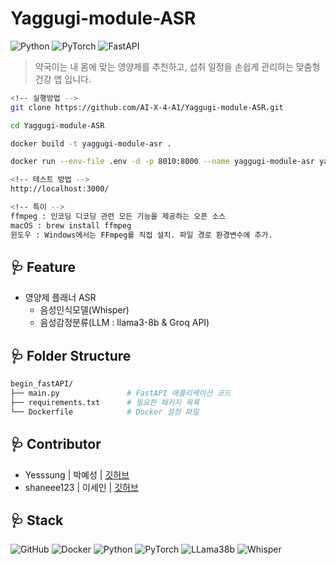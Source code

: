 # Yaggugi-module-ASR

![Python](https://img.shields.io/badge/Python-v3.12.7-3776AB?style=for-the-badge&logo=python&logoColor=white)
![PyTorch](https://img.shields.io/badge/PyTorch-v2.5.1-EE4C2C?style=for-the-badge&logo=pytorch&logoColor=white)
![FastAPI](https://img.shields.io/badge/FastAPI-v0.115.4-009688?style=for-the-badge&logo=fastapi&logoColor=white)

> 약국이는 내 몸에 맞는 영양제를 추천하고, 섭취 일정을 손쉽게 관리하는 맞춤형 건강 앱 입니다.


```bash
<!-- 실행방법 -->
git clone https://github.com/AI-X-4-A1/Yaggugi-module-ASR.git

cd Yaggugi-module-ASR

docker build -t yaggugi-module-asr .

docker run --env-file .env -d -p 8010:8000 --name yaggugi-module-asr yaggugi-module-asr

<!-- 테스트 방법 -->
http://localhost:3000/

<!-- 특이 -->
ffmpeg : 인코딩 디코딩 관련 모든 기능을 제공하는 오픈 소스 
macOS : brew install ffmpeg
윈도우 : Windows에서는 FFmpeg를 직접 설치. 파일 경로 환경변수에 추가.
```

## 🩺 **Feature**

- 영양제 플래너 ASR
    - 음성인식모델(Whisper)
    - 음성감정분류(LLM : llama3-8b & Groq API)

## 🩺 **Folder Structure**

```bash
begin_fastAPI/
├── main.py               # FastAPI 애플리케이션 코드       
├── requirements.txt      # 필요한 패키지 목록
└── Dockerfile            # Docker 설정 파일
```

## 🩺 **Contributor**

- Yesssung | 박예성 | [깃허브](https://github.com/Yesssung)
- shaneee123 | 이세인 | [깃허브](https://github.com/shaneee123)

## 🩺 **Stack**

![GitHub](https://img.shields.io/badge/GitHub-181717?style=for-the-badge&logo=github&logoColor=white)
![Docker](https://img.shields.io/badge/Docker-2496ED?style=for-the-badge&logo=docker&logoColor=white)
![Python](https://img.shields.io/badge/Python-3776AB?style=for-the-badge&logo=python&logoColor=white)
![PyTorch](https://img.shields.io/badge/PyTorch-EE4C2C?style=for-the-badge&logo=pytorch&logoColor=white)
![LLama38b](https://img.shields.io/badge/LLama38b-7289DA?style=for-the-badge&logo=llama&logoColor=white)
![Whisper](https://img.shields.io/badge/Whisper-5A9?style=for-the-badge&logo=whisper&logoColor=white)


